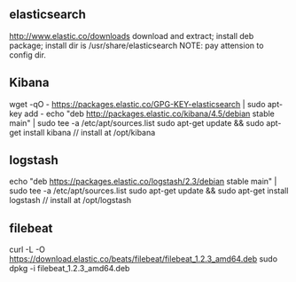 
## elasticsearch
http://www.elastic.co/downloads
download and extract; install deb package; install dir is /usr/share/elasticsearch
NOTE: pay attension to config dir.

## Kibana
wget -qO - https://packages.elastic.co/GPG-KEY-elasticsearch | sudo apt-key add -
echo "deb http://packages.elastic.co/kibana/4.5/debian stable main" | sudo tee -a /etc/apt/sources.list
sudo apt-get update && sudo apt-get install kibana
// install at /opt/kibana

## logstash
echo "deb https://packages.elastic.co/logstash/2.3/debian stable main" | sudo tee -a /etc/apt/sources.list
sudo apt-get update && sudo apt-get install logstash
// install at /opt/logstash

## filebeat
curl -L -O https://download.elastic.co/beats/filebeat/filebeat_1.2.3_amd64.deb
sudo dpkg -i filebeat_1.2.3_amd64.deb



